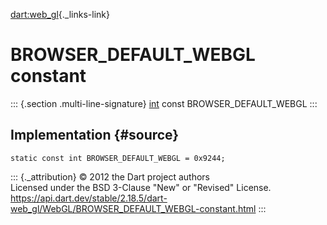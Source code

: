 [dart:web\_gl](../../dart-web_gl/dart-web_gl-library){._links-link}

BROWSER\_DEFAULT\_WEBGL constant
================================

::: {.section .multi-line-signature}
[int](../../dart-core/int-class) const BROWSER\_DEFAULT\_WEBGL
:::

Implementation {#source}
--------------

``` {.language-dart data-language="dart"}
static const int BROWSER_DEFAULT_WEBGL = 0x9244;
```

::: {._attribution}
© 2012 the Dart project authors\
Licensed under the BSD 3-Clause \"New\" or \"Revised\" License.\
<https://api.dart.dev/stable/2.18.5/dart-web_gl/WebGL/BROWSER_DEFAULT_WEBGL-constant.html>
:::
